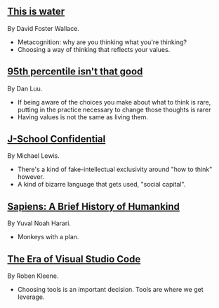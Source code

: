 ## [This is water](https://www.youtube.com/watch?v=8CrOL-ydFMI)

By David Foster Wallace.

- Metacognition: why are you thinking what you're thinking?
- Choosing a way of thinking that reflects your values.

## [95th percentile isn't that good](https://danluu.com/p95-skill/)

By Dan Luu.

- If being aware of the choices you make about what to think is rare, putting in the practice necessary to change those thoughts is rarer
- Having values is not the same as living them.

## [J-School Confidential](https://newrepublic.com/article/72485/j-school-confidential)

By Michael Lewis.

- There's a kind of fake-intellectual exclusivity around "how to think" however.
- A kind of bizarre language that gets used, "social capital".

## [Sapiens: A Brief History of Humankind](https://www.ynharari.com/book/sapiens-2/)

By Yuval Noah Harari.

- Monkeys with a plan.

## [The Era of Visual Studio Code](https://blog.robenkleene.com/2020/09/21/the-era-of-visual-studio-code/)

By Roben Kleene.

- Choosing tools is an important decision. Tools are where we get leverage.
